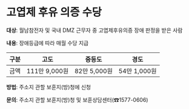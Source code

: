 # 고엽제 후유 의증 수당

**대상**: 월남참전자 및 국내 DMZ 근무자 중 고엽제후유의증 장애 판정을 받은 사람

**내용**: 장애등급에 따라 매월 수당 지급

| 구분 | 고도 | 중등도 | 경도 |
|---|---|---|---|
| 금액 | 111만 9,000원 | 82만 5,000원 | 54만 1,000원 |

**방법**: 주소지 관할 보훈지(방)청에 신청

**문의**: 주소지 관할 보훈지(방)청 및 보훈상담센터(☎1577-0606)
